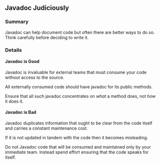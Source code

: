 ## Javadoc Judiciously

### Summary

Javadoc can help document code but often there are better ways to do so. 
Think carefully before deciding to write it.

### Details

#### Javadoc is Good

Javadoc is invaluable for external teams that must consume your code without access to the source.

All externally consumed code should have javadoc for its public methods. 

Ensure that all such javadoc concentrates on *what* a method does, not *how* it does it.

#### Javadoc is Bad

Javadoc duplicates information that ought to be clear from the code itself and carries a constant maintenance cost. 

If it is not updated in tandem with the code then it becomes misleading.

Do not Javadoc code that will be consumed and maintained only by your immediate team. Instead spend effort ensuring that the code speaks for itself.
